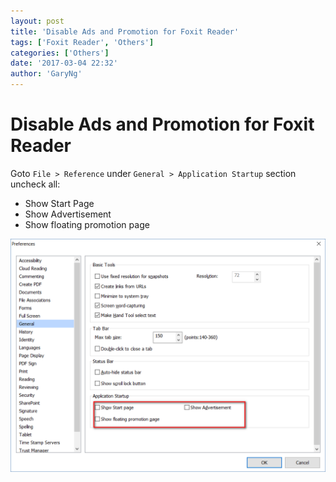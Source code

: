 ```yaml
---
layout: post
title: 'Disable Ads and Promotion for Foxit Reader'
tags: ['Foxit Reader', 'Others']
categories: ['Others']
date: '2017-03-04 22:32'
author: 'GaryNg'
---
```


# Disable Ads and Promotion for Foxit Reader
Goto `File > Reference` under `General > Application Startup` section uncheck all:  
- Show Start Page
- Show Advertisement
- Show floating promotion page

![Foxit Reader preferences page screenshot](../images/posts/disable-ads-and-promotion-for-foxit-reader/2017-03-04_223147.png)
